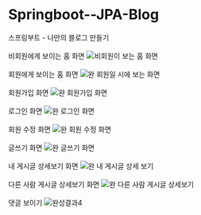 # Springboot--JPA-Blog
스프링부트 - 나만의 블로그 만들기
<br>
<br>
비회원에게 보이는 홈 화면
![비회원이 보는 홈 화면](https://user-images.githubusercontent.com/70521476/133618030-c4d2688e-cf58-45aa-899a-86b5fa3bcd43.png)
<br>
<br>
회원에게 보이는 홈 화면
![완 회원일 시에 보는 화면](https://user-images.githubusercontent.com/70521476/133618057-b80a7ee7-52b1-4be0-8191-dc69fe6d91ae.png)
<br>
<br>
회원가입 화면
![완 회원가입 화면](https://user-images.githubusercontent.com/70521476/133618143-47850920-9e97-4981-b081-fdf12de69562.png)
<br>
<br>
로그인 화면
![완 로그인 화면](https://user-images.githubusercontent.com/70521476/133618113-b9366868-088b-4149-9e98-de14a142e4a8.png)
<br>
<br>
회원 수정 화면
![완 회원 수정 화면](https://user-images.githubusercontent.com/70521476/133618207-3b177db4-feb3-48a6-adf6-3525f0c1b9f3.png)
<br>
<br>
글쓰기 화면
![완 글쓰기 화면](https://user-images.githubusercontent.com/70521476/133618263-eb67736f-3990-4de7-b732-3da434cd6ad4.png)
<br>
<br>
내 게시글 상세보기 화면
![완 내 게시글 상세 보기](https://user-images.githubusercontent.com/70521476/133618293-48c3f53c-ba97-4aeb-9086-0643c074715b.png)
<br>
<br>
다른 사람 게시글 상세보기 화면
![완 다른 사람 게시글 상세보기](https://user-images.githubusercontent.com/70521476/133618307-3ec81d46-0224-4e85-9580-1595f2a91b02.png)
<br>
<br>
댓글 보이기
![완성결과4](https://user-images.githubusercontent.com/70521476/133620283-5ea35009-1b07-427d-8389-95f302a6548b.png)


